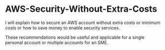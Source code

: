 # AWS-Security-Without-Extra-Costs
I will explain how to secure an AWS account without extra costs or minimum costs or how to save money to enable security services.

These recommendations would be useful and applicable for a single personal account or multiple accounts for an SME.
